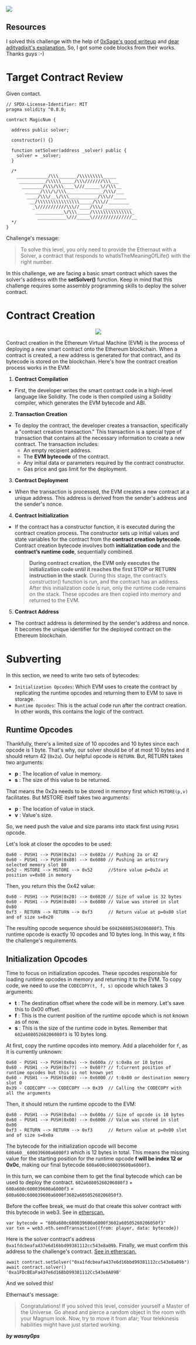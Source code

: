 <img src="https://ethernaut.openzeppelin.com/imgs/BigLevel18.svg">


## Resources

I solved this challenge with the help of [0xSage's good writeup](https://medium.com/coinmonks/ethernaut-lvl-19-magicnumber-walkthrough-how-to-deploy-contracts-using-raw-assembly-opcodes-c50edb0f71a2) and [dear adityadixit's explanation.](https://blog.dixitaditya.com/ethernaut-level-18-magicnumber) So, I got some code blocks from their works. Thanks guys :-)
# Target Contract Review

Given contact.

```solidity
// SPDX-License-Identifier: MIT
pragma solidity ^0.8.0;

contract MagicNum {

  address public solver;

  constructor() {}

  function setSolver(address _solver) public {
    solver = _solver;
  }

  /*
    ____________/\\\_______/\\\\\\\\\_____        
     __________/\\\\\_____/\\\///////\\\___       
      ________/\\\/\\\____\///______\//\\\__      
       ______/\\\/\/\\\______________/\\\/___     
        ____/\\\/__\/\\\___________/\\\//_____    
         __/\\\\\\\\\\\\\\\\_____/\\\//________   
          _\///////////\\\//____/\\\/___________  
           ___________\/\\\_____/\\\\\\\\\\\\\\\_ 
            ___________\///_____\///////////////__
  */
}
```

Challenge's message: 

> To solve this level, you only need to provide the Ethernaut with a Solver, a contract that responds to whatIsTheMeaningOfLife() with the right number.

In this challenge, we are facing a basic smart contract which saves the solver's address with the **setSolver()** function. Keep in mind that this challenge requires some assembly programming skills to deploy the solver contract. 


# Contract Creation

<p align="center"><img src="https://miro.medium.com/v2/resize:fit:1100/format:webp/1*5Wrb7z3W6AMtjH6IKJYowg.jpeg"></p>

Contract creation in the Ethereum Virtual Machine (EVM) is the process of deploying a new smart contract onto the Ethereum blockchain. When a contract is created, a new address is generated for that contract, and its bytecode is stored on the blockchain. Here's how the contract creation process works in the EVM:

1. **Contract Compilation**
  - First, the developer writes the smart contract code in a high-level language like Solidity. The code is then compiled using a Solidity compiler, which generates the EVM bytecode and ABI. 
2. **Transaction Creation**
  - To deploy the contract, the developer creates a transaction, specifically a "contract creation transaction." This transaction is a special type of transaction that contains all the necessary information to create a new contract. The transaction includes:
    + An empty recipient address.
    + The **EVM bytecode** of the contract.
    + Any initial data or parameters required by the contract constructor.
    + Gas price and gas limit for the deployment.
3. **Contract Deployment**
  - When the transaction is processed, the EVM creates a new contract at a unique address. This address is derived from the sender's address and the sender's nonce.
4. **Contract Initialization**
  - If the contract has a constructor function, it is executed during the contract creation process. The constructor sets up initial values and state variables for the contract from the **contract creation bytecode**. Contract creation bytecode involves both **initialization code** and the **contract’s runtime code**, sequentially combined.
    
    > **During contract creation, the EVM only executes the initialization code until it reaches the first STOP or RETURN instruction in the stack**. During this stage, the contract’s constructor() function is run, and the contract has an address. After this initialization code is run, only the runtime code remains on the stack. These opcodes are then copied into memory and returned to the EVM.

5. **Contract Address**
  - The contract address is determined by the sender's address and nonce. It becomes the unique identifier for the deployed contract on the Ethereum blockchain. 

# Subverting

In this section, we need to write two sets of bytecodes:

- `Initialization Opcodes`: Which EVM uses to create the contract by replicating the runtime opcodes and returning them to EVM to save in storage.
- `Runtime Opcodes`: This is the actual code run after the contract creation. In other words, this contains the logic of the contract.

## Runtime Opcodes

Thankfully, there's a limited size of 10 opcodes and 10 bytes since each opcode is 1 byte. That's why, our solver should be of at most 10 bytes and it should return 42 (`0x2a`). Our helpful opcode is `RETURN`. But, RETURN takes two arguments:
- **p** : The location of value in memory.
- **s** : The size of this value to be returned.

That means the 0x2a needs to be stored in memory first which `MSTORE(p,v)` facilitates. But MSTORE itself takes two arguments:
- **p** : The location of value in stack.
- **v** : Value's size.

So, we need push the value and size params into stack first using `PUSH1` opcode. 

Let's look at closer the opcodes to be used:

```assembly
0x60 - PUSH1 --> PUSH(0x2a) --> 0x602a // Pushing 2a or 42
0x60 - PUSH1 --> PUSH(0x80) --> 0x6080 // Pushing an arbitrary selected memory slot 80
0x52 - MSTORE --> MSTORE --> 0x52      //Store value p=0x2a at position v=0x80 in memory
```

Then, you return this the 0x42 value:

```assembly
0x60 - PUSH1 --> PUSH(0x20) --> 0x6020 // Size of value is 32 bytes
0x60 - PUSH1 --> PUSH(0x80) --> 0x6080 // Value was stored in slot 0x80
0xf3 - RETURN --> RETURN --> 0xf3      // Return value at p=0x80 slot and of size s=0x20
```
The resulting opcode sequence should be `604260805260206080f3`. This runtime opcode is exactly 10 opcodes and 10 bytes long. In this way, it fits the challenge's requirements.

## Initialization Opcodes

Time to focus on initialization opcodes. These opcodes responsible for loading runtime opcodes in memory and returning it to the EVM. To copy code, we need to use the `CODECOPY(t, f, s)` opcode which takes 3 arguments:

- **t** : The destination offset where the code will be in memory. Let's save this to 0x00 offset.
- **f** : This is the current position of the runtime opcode which is not known as of now.
- **s** : This is the size of the runtime code in bytes. Remember that `602a60805260206080f3` is 10 bytes long.

At first, copy the runtime opcodes into memory. Add a placeholder for `f`, as it is currently unknown:

```assembly
0x60 - PUSH1 --> PUSH(0x0a) --> 0x600a // s:0x0a or 10 bytes
0x60 - PUSH1 --> PUSH(0x??) --> 0x60?? // f:Current position of runtime opcodes but this is not known yet
0x60 - PUSH1 --> PUSH(0x00) --> 0x6000 // t:0x00 or destination memory slot 0
0x39 - CODECOPY --> CODECOPY --> 0x39  // Calling the CODECOPY with all the arguments
```
Then, it should return the runtime opcode to the EVM:

```assembly
0x60 - PUSH1 --> PUSH(0x0a) --> 0x600a // Size of opcode is 10 bytes
0x60 - PUSH1 --> PUSH(0x00) --> 0x6000 // Value was stored in slot 0x00
0xf3 - RETURN --> RETURN --> 0xf3      // Return value at p=0x00 slot and of size s=0x0a
```

The bytecode for the initialization opcode will become `600a60__600039600a6000f3` which is 12 bytes in total. This means the missing value for the starting position for the runtime opcode **f will be index 12 or 0x0c**, making our final bytecode `600a600c600039600a6000f3`.

In this turn, we can combine them to get the final bytecode which can be used to deploy the contract. `602a60805260206080f3` + `600a600c600039600a6000f3` = `600a600c600039600a6000f3602a60505260206050f3`.

Before the coffee break, we must do that create this solver contract with this bytecode in web3. See in [etherscan.](https://sepolia.etherscan.io/tx/0x7c5adb520e3d989447967562d7e611f8c65c9efb410982e8bf7e462a03d79ce2)

```shell
var bytecode = "600a600c600039600a6000f3602a60505260206050f3"
var txn = web3.eth.sendTransaction({from: player, data: bytecode})
```

Here is the solver contract's address `0xa1fdcbeafa437e6d16bbd99381112cc543e8a09b`. Finally, we must confirm this address to the challenge's contract. [See in etherscan.](https://sepolia.etherscan.io/tx/0xaea0d4f5a08a8fdf1f4191d1a27e4dddf976e3a9539a219b78b1d4312a1e00c4)

```shell
await contract.setSolver("0xa1fdcbeafa437e6d16bbd99381112cc543e8a09b")
await contract.solver()
'0xa1FDcBEaFa437e6d16BbD99381112Cc543e8A09B'
```

And we solved this!

Ethernaut's message: 

> Congratulations! If you solved this level, consider yourself a Master of the Universe. Go ahead and pierce a random object in the room with your Magnum look. Now, try to move it from afar; Your telekinesis habilities might have just started working.

**_by wasny0ps_**
